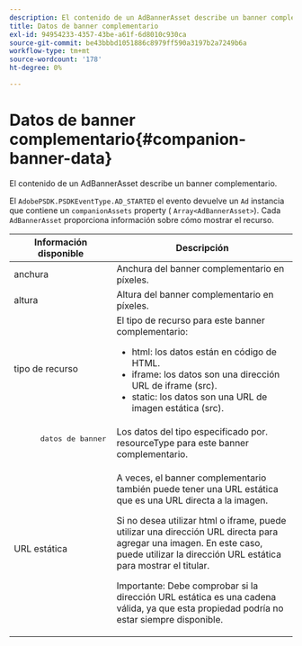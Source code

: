 ```yaml
---
description: El contenido de un AdBannerAsset describe un banner complementario.
title: Datos de banner complementario
exl-id: 94954233-4357-43be-a61f-6d8010c930ca
source-git-commit: be43bbbd1051886c8979ff590a3197b2a7249b6a
workflow-type: tm+mt
source-wordcount: '178'
ht-degree: 0%

---
```


# Datos de banner complementario{#companion-banner-data}

El contenido de un AdBannerAsset describe un banner complementario.

<!--<a id="section_D730B4FD6FD749E9860B6A07FC110552"></a>-->

El `AdobePSDK.PSDKEventType.AD_STARTED` el evento devuelve un `Ad` instancia que contiene un `companionAssets` property ( `Array<AdBannerAsset>`).
Cada `AdBannerAsset` proporciona información sobre cómo mostrar el recurso.

<table id="table_760C885E2DCA4BE983CC57FDA7BD5B14"> 
 <thead> 
  <tr> 
   <th colname="col1" class="entry"> Información disponible </th> 
   <th colname="col2" class="entry"> Descripción </th> 
  </tr> 
 </thead>
 <tbody> 
  <tr> 
   <td colname="col1"> anchura </td> 
   <td colname="col2"> Anchura del banner complementario en píxeles. </td> 
  </tr> 
  <tr> 
   <td colname="col1"> altura </td> 
   <td colname="col2"> Altura del banner complementario en píxeles. </td> 
  </tr> 
  <tr> 
   <td colname="col1"> tipo de recurso </td> 
   <td colname="col2">El tipo de recurso para este banner complementario: 
    <ul id="ul_A067787FE49E4B6095BE0AC1D447DBB3"> 
     <li id="li_02B7224C67004095B3F6E50FD21E507E">html: los datos están en código de HTML. </li> 
     <li id="li_5F37E14472424F808C6094F42009E676">iframe: los datos son una dirección URL de iframe (src). </li> 
     <li id="li_48E74AC5F00640EC8A4DE2CB31E106EC">static: los datos son una URL de imagen estática (src). </li> 
    </ul> </td> 
  </tr> 
  <tr> 
   <td colname="col1">
    <pre>
      datos de banner
    </pre> </td> 
   <td colname="col2"> Los datos del tipo especificado por. <span class="codeph"> resourceType</span> para este banner complementario. </td> 
  </tr> 
  <tr> 
   <td colname="col1"> URL estática </td> 
   <td colname="col2"> <p>A veces, el banner complementario también puede tener una URL estática que es una URL directa a la imagen. </p> <p>Si no desea utilizar html o iframe, puede utilizar una dirección URL directa para agregar una imagen. En este caso, puede utilizar la dirección URL estática para mostrar el titular. </p> <p>Importante: Debe comprobar si la dirección URL estática es una cadena válida, ya que esta propiedad podría no estar siempre disponible. </p> </td> 
  </tr> 
 </tbody> 
</table>
